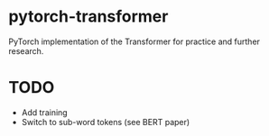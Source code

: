 # pytorch-transformer

PyTorch implementation of the Transformer for practice and further research. 

# TODO
- Add training
- Switch to sub-word tokens (see BERT paper)
